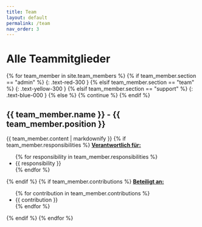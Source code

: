 ```yaml
---
title: Team
layout: default
permalink: /team
nav_order: 3
---
```


# Alle Teammitglieder

{% for team_member in site.team_members %}
{% if team_member.section == "admin" %}
{: .text-red-300 }
{% elsif team_member.section == "team" %}
{: .text-yellow-300 }
{% elsif team_member.section == "support" %}
{: .text-blue-000 }
{% else %}
{% continue %}
{% endif %}
<h2> {{ team_member.name }} - {{ team_member.position }} </h2>
{{ team_member.content | markdownify }}
{% if team_member.responsibilities %}
<u><b>Verantwortlich für:</b></u>
<ul>
{% for responsibility in team_member.responsibilities %}
<li> {{ responsibility }} </li>
{% endfor %}
</ul>
{% endif %}
{% if team_member.contributions %}
<u><b>Beteiligt an:</b></u>
<ul>
{% for contribution in team_member.contributions %}
<li> {{ contribution }} </li>
{% endfor %}
</ul>
{% endif %}
{% endfor %}
